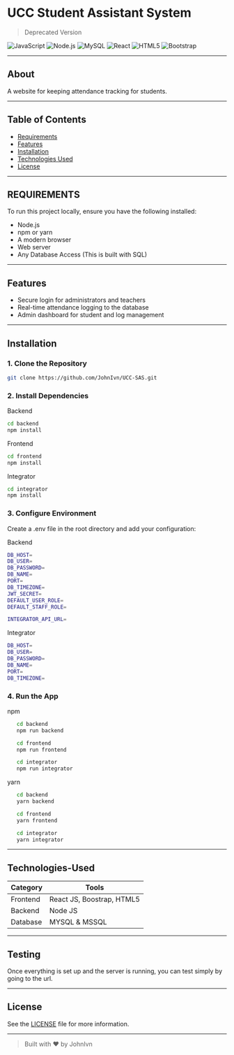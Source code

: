 # UCC Student Assistant System

> Deprecated Version

![JavaScript](https://img.shields.io/badge/JavaScript-ES6-yellow?logo=javascript&logoColor=black)
![Node.js](https://img.shields.io/badge/Node.js-339933?logo=nodedotjs&logoColor=white)
![MySQL](https://img.shields.io/badge/MySQL-4479A1?logo=mysql&logoColor=white)
![React](https://img.shields.io/badge/React-61DAFB?logo=react&logoColor=black)
![HTML5](https://img.shields.io/badge/HTML5-E34F26?logo=html5&logoColor=white)
![Bootstrap](https://img.shields.io/badge/Bootstrap-5.3-blue?logo=bootstrap&logoColor=white)

---

## About

A website for keeping attendance tracking for students.

---

## Table of Contents

- [Requirements](#requirements)
- [Features](#features)
- [Installation](#installation)
- [Technologies Used](#technologies-used)
- [License](#license)

---

## REQUIREMENTS

To run this project locally, ensure you have the following installed:

- Node.js
- npm or yarn
- A modern browser 
- Web server
- Any Database Access (This is built with SQL)

---

## Features

- Secure login for administrators and teachers
- Real-time attendance logging to the database
- Admin dashboard for student and log management

---

## Installation

### 1. Clone the Repository

```bash
git clone https://github.com/JohnIvn/UCC-SAS.git
```

### 2. Install Dependencies

Backend

```bash
cd backend
npm install
```

Frontend

```bash
cd frontend
npm install
```

Integrator

```bash
cd integrator
npm install
```

### 3. Configure Environment
Create a .env file in the root directory and add your configuration:

Backend

```bash
DB_HOST=
DB_USER=
DB_PASSWORD=
DB_NAME=
PORT=
DB_TIMEZONE=
JWT_SECRET=
DEFAULT_USER_ROLE=
DEFAULT_STAFF_ROLE=

INTEGRATOR_API_URL=
```

Integrator

```bash
DB_HOST=
DB_USER=
DB_PASSWORD=
DB_NAME=
PORT=
DB_TIMEZONE=
```

### 4. Run the App

npm
```bash
   cd backend
   npm run backend

   cd frontend
   npm run frontend

   cd integrator
   npm run integrator
```
yarn
```bash
   cd backend
   yarn backend

   cd frontend
   yarn frontend

   cd integrator
   yarn integrator
```
---

## Technologies-Used

| Category | Tools                      |
| -------- | -------------------------- |
| Frontend | React JS, Boostrap, HTML5  |
| Backend  | Node JS                    |
| Database | MYSQL & MSSQL              |

---

## Testing

Once everything is set up and the server is running, you can test simply by going to the url.

---

## License

See the [LICENSE](LICENSE) file for more information.

---

> Built with ❤️ by JohnIvn
